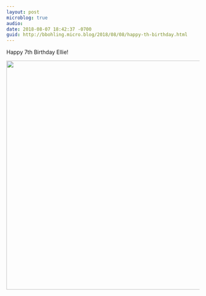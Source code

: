 ```yaml
---
layout: post
microblog: true
audio: 
date: 2018-08-07 18:42:37 -0700
guid: http://bbohling.micro.blog/2018/08/08/happy-th-birthday.html
---
```

Happy 7th Birthday Ellie!

<img src="http://micro.brandonbohling.com/uploads/2018/94e3fdbfca.jpg" width="600" height="599" />
